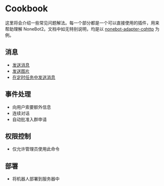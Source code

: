 # Cookbook

这里将会介绍一些常见问题解法。每一个部分都是一个可以直接使用的插件，用来帮助理解 NoneBot2。文档中如无特别说明，均是以 [nonebot-adapter-cqhttp](https://github.com/nonebot/nonebot2/tree/v2.0.0a16/packages/nonebot-adapter-cqhttp) 为例。

## 消息

- [发送消息](./docs/message/send_message.md)
- [发送图片](./docs/message/send_picture.md)
- [在定时任务中发送消息](./docs/message/send_message_in_schedule.md)

## 事件处理

- 向用户索要额外信息
- 连续对话
- 自动批准入群申请

## 权限控制

- 仅允许管理员使用此命令

## 部署

- 将机器人部署到服务器中
